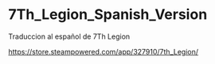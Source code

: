 # 7Th_Legion_Spanish_Version
Traduccion al español de 7Th Legion

https://store.steampowered.com/app/327910/7th_Legion/
